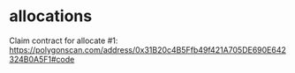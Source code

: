 # allocations

Claim contract for allocate #1:
https://polygonscan.com/address/0x31B20c4B5Ffb49f421A705DE690E642324B0A5F1#code

